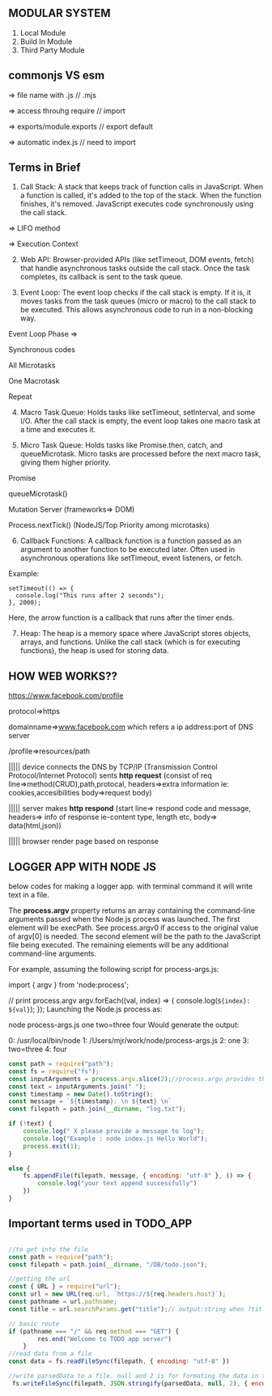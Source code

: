 
## **MODULAR SYSTEM**
1. Local Module
2. Build In Module
3. Third Party Module

## **commonjs VS esm**

=> file name with .js // .mjs

=> access throuhg require // import

=> exports/module.exports // export default

=> automatic index.js // need to import


## Terms in Brief

1. Call Stack:
A stack that keeps track of function calls in JavaScript. When a function is called, it's added to the top of the stack. When the function finishes, it's removed. JavaScript executes code synchronously using the call stack.

=> LIFO method

=> Execution Context


2. Web API:
Browser-provided APIs (like setTimeout, DOM events, fetch) that handle asynchronous tasks outside the call stack. Once the task completes, its callback is sent to the task queue.

3. Event Loop:
The event loop checks if the call stack is empty. If it is, it moves tasks from the task queues (micro or macro) to the call stack to be executed. This allows asynchronous code to run in a non-blocking way.

Event Loop Phase =>

Synchronous codes

All Microtasks

One Macrotask

Repeat

4. Macro Task Queue:
Holds tasks like setTimeout, setInterval, and some I/O. After the call stack is empty, the event loop takes one macro task at a time and executes it.

5. Micro Task Queue:
Holds tasks like Promise.then, catch, and queueMicrotask. Micro tasks are processed before the next macro task, giving them higher priority.

Promise

queueMicrotask()

Mutation Server (frameworks=> DOM)

Process.nextTick() (NodeJS/Top Priority among microtasks)

6. Callback Functions:
A callback function is a function passed as an argument to another function to be executed later. Often used in asynchronous operations like setTimeout, event listeners, or fetch.

Example:

```
setTimeout(() => {
  console.log("This runs after 2 seconds");
}, 2000);
```
Here, the arrow function is a callback that runs after the timer ends.

7. Heap:
The heap is a memory space where JavaScript stores objects, arrays, and functions. Unlike the call stack (which is for executing functions), the heap is used for storing data.


## **HOW WEB WORKS??**
https://www.facebook.com/profile

protocol=>https

domainname=>www.facebook.com which refers a ip address:port of DNS server

/profile=>resources/path

|||||
device connects the DNS by TCP/IP (Transmission Control Protocol/Internet Protocol)
sents **http request** (consist of req line=>method(CRUD),path,protocal, headers=>extra information ie: cookies,accesibilities body=>request body)

|||||
server makes **http respond** (start line=> respond code and message, headers=> info of response ie-content type, length etc, body=> data(html,json))

|||||
browser render page based on response



## **LOGGER APP WITH NODE JS**

below codes for making a logger app. with terminal command it will write text in a file.

The **process.argv** property returns an array containing the command-line arguments passed when the Node.js process was launched. The first element will be execPath. See process.argv0 if access to the original value of argv[0] is needed. The second element will be the path to the JavaScript file being executed. The remaining elements will be any additional command-line arguments.

For example, assuming the following script for process-args.js:

import { argv } from 'node:process';

// print process.argv
argv.forEach((val, index) => {
  console.log(`${index}: ${val}`);
});
Launching the Node.js process as:

node process-args.js one two=three four
Would generate the output:

0: /usr/local/bin/node
1: /Users/mjr/work/node/process-args.js
2: one
3: two=three
4: four

```js
const path = require("path");
const fs = require("fs");
const inputArguments = process.argv.slice(2);//process.argv provides the text enterer in the terminal.ie=['folderpath','filepath','full','text'] when terninal command is ='nodejs filename full text'
const text = inputArguments.join(" ");
const timestamp = new Date().toString();
const message = `${timestamp}: \n ${text} \n`
const filepath = path.join(__dirname, "log.txt");

if (!text) {
    console.log(" X please provide a message to log");
    console.log("Example : node index.js Hello World");
    process.exit(1);
}

else {
    fs.appendFile(filepath, message, { encoding: "utf-8" }, () => {
        console.log("your text append successfully")
    })
}
```


## Important terms used in TODO_APP

```js

//to get into the file
const path = require("path");
const filepath = path.join(__dirname, "/DB/todo.json");

//getting the url
const { URL } = require("url");
const url = new URL(req.url, `https://${req.headers.host}`);
const pathname = url.pathname;
const title = url.searchParams.get("title");// output:string when ?title=string is in url 

// basic route
if (pathname === "/" && req.method === "GET") {
        res.end("Welcome to TODO app server")
    }
//read data from a file
const data = fs.readFileSync(filepath, { encoding: "utf-8" })

//write parsedData to a file. null and 2 is for formating the data in the file written
 fs.writeFileSync(filepath, JSON.stringify(parsedData, null, 2), { encoding: "utf8" });
```